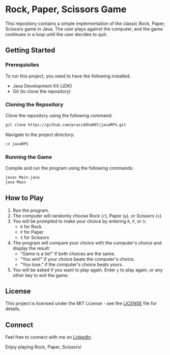 # Rock, Paper, Scissors Game

This repository contains a simple implementation of the classic Rock, Paper, Scissors game in Java. The user plays against the computer, and the game continues in a loop until the user decides to quit.

## Getting Started

### Prerequisites

To run this project, you need to have the following installed:

- Java Development Kit (JDK)
- Git (to clone the repository)

### Cloning the Repository

Clone the repository using the following command:

```bash
git clone https://github.com/prasiddha007/javaRPS.git
```

Navigate to the project directory:

```bash
cd javaRPS
```

### Running the Game

Compile and run the program using the following commands:

```bash
javac Main.java
java Main
```

## How to Play

1. Run the program.
2. The computer will randomly choose Rock (`r`), Paper (`p`), or Scissors (`s`).
3. You will be prompted to make your choice by entering `R`, `P`, or `S`:
   - `R` for Rock
   - `P` for Paper
   - `S` for Scissors
4. The program will compare your choice with the computer's choice and display the result:
   - "Game is a tie!" if both choices are the same.
   - "You win!" if your choice beats the computer's choice.
   - "You lose." if the computer's choice beats yours.
5. You will be asked if you want to play again. Enter `y` to play again, or any other key to exit the game.

## License

This project is licensed under the MIT License - see the [LICENSE](LICENSE) file for details.

## Connect

Feel free to connect with me on [LinkedIn](https://www.linkedin.com/in/prasiddhashah/).

Enjoy playing Rock, Paper, Scissors!
